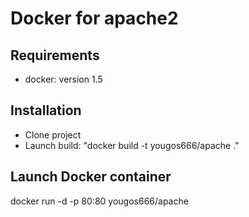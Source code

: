 Docker for apache2
==============

Requirements
--------------

- docker: version 1.5

Installation
--------------

- Clone project
- Launch build: "docker build -t yougos666/apache ."

Launch Docker container
--------------
docker run -d -p 80:80 yougos666/apache
